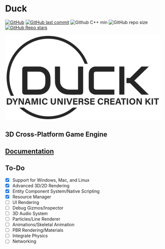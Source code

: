 # Duck
[![GitHub](https://img.shields.io/github/license/artak10t/Duck?style=flat-square)](https://github.com/artak10t/Duck/blob/main/LICENSE)
[![GitHub last commit](https://img.shields.io/github/last-commit/artak10t/Duck?style=flat-square)](https://github.com/artak10t/Duck/commits/main)
![Github C++ min](https://img.shields.io/badge/C%2B%2B-20-blue?style=flat-square)
![GitHub repo size](https://img.shields.io/github/repo-size/artak10t/Duck?style=flat-square)
[![GitHub Repo stars](https://img.shields.io/github/stars/artak10t/Duck?style=flat-square)](https://github.com/artak10t/Duck/stargazers)

![](Logo.png)

## 3D Cross-Platform Game Engine

## [Documentation](https://github.com/artak10t/Duck/wiki)

## To-Do
- [x] Support for Windows, Mac, and Linux
- [x] Advanced 3D/2D Rendering
- [x] Entity Component System/Native Scripting
- [x] Resource Manager
- [ ] UI Rendering
- [ ] Debug Gizmos/Inspector
- [ ] 3D Audio System
- [ ] Particles/Line Renderer
- [ ] Animations/Skeletal Animation
- [ ] PBR Rendering/Materials
- [ ] Integrate Physics
- [ ] Networking
